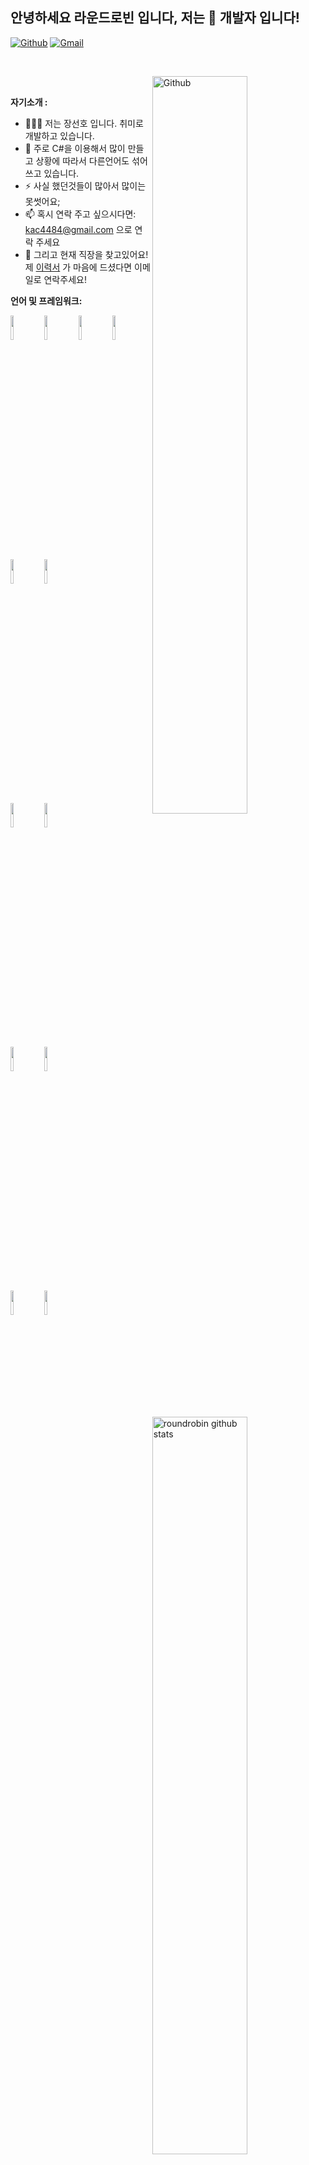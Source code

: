<!-- Your title -->
## 안녕하세요 라운드로빈 입니다, 저는 🚀 개발자 입니다!

<!-- Your badges
You can use the website to generate badges: https://shields.io/
-->

[![Github](https://img.shields.io/badge/-Github-000?style=flat&logo=Github&logoColor=white)](https://github.com/LEPTONNW)
[![Gmail](https://img.shields.io/badge/-Gmail-c14438?style=flat&logo=Gmail&logoColor=white)](mailto:kac4484@gmail.com)

&nbsp;

<!-- Talking about you -->

<!-- Any image aligned to the right. Beware the width -->
<img width="55%" align="right" alt="Github" src="https://raw.githubusercontent.com/onimur/.github/master/.resources/git-header.svg" />

&nbsp;

**자기소개 :**

- 👨🏽‍💻 저는 장선호 입니다. 취미로 개발하고 있습니다.
- 🌱 주로 C#을 이용해서 많이 만들고 상황에 따라서 다른언어도 섞어 쓰고 있습니다.
- ⚡️ 사실 했던것들이 많아서 많이는 못썻어요;
- 📫 혹시 연락 주고 싶으시다면: kac4484@gmail.com 으로 연락 주세요
- 💬 그리고 현재 직장을 찾고있어요! 제 [이력서](https://github.com/LEPTONNW/LEPTONNW/raw/main/%EC%9D%B4%EB%A0%A5%EC%84%9C.pptx) 가 마음에 드셨다면 이메일로 연락주세요!

**언어 및 프레임워크:** 

<p>
  <a href="https://github.com/onimur/handle-path-oz">
    <img width="55%" align="right" alt="roundrobin github stats" src="https://github-readme-stats.vercel.app/api?username=LEPTONNW&show_icons=true&hide_border=true" />
  </a>
  
  <!-- Your languages and tools. Be careful with the alignment. 
  You can use this sites to get logos: https://www.vectorlogo.zone or https://simpleicons.org/
  -->
  
  <code><img width="10%" src="https://www.vectorlogo.zone/logos/java/java-ar21.svg"></code>
  <code><img width="10%" src="https://www.vectorlogo.zone/logos/python/python-ar21.svg"></code>
  <code><img width="10%" src="https://www.vectorlogo.zone/logos/javascript/javascript-ar21.svg"></code>
  <code><img width="10%" src="https://www.vectorlogo.zone/logos/swift/swift-ar21.svg"></code>
  <br />
  <code><img width="10%" src="https://www.vectorlogo.zone/logos/w3_html5/w3_html5-ar21.svg"></code>
  <code><img width="10%" src="https://www.vectorlogo.zone/logos/android/android-ar21.svg"></code>
  <br />
  <code><img width="10%" src="https://www.vectorlogo.zone/logos/json/json-ar21.svg"></code>
  <code><img width="10%" src="https://www.vectorlogo.zone/logos/mysql/mysql-ar21.svg"></code>
  <br />
  <code><img width="10%" src="https://www.vectorlogo.zone/logos/mariadb/mariadb-ar21.svg"></code>
  <code><img width="10%" src="https://www.vectorlogo.zone/logos/sqlite/sqlite-ar21.svg"></code>
  <br />
  <code><img width="10%" src="https://www.vectorlogo.zone/logos/git-scm/git-scm-ar21.svg"></code>
  <code><img width="10%" src="https://seeklogo.com/images/C/c-sharp-c-logo-02F17714BA-seeklogo.com.png"></code>
  <br />
</p>

